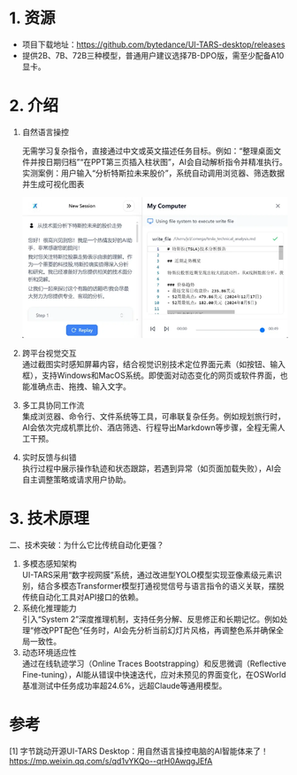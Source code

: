# 1. 资源

- 项目下载地址：https://github.com/bytedance/UI-TARS-desktop/releases
- 提供2B、7B、72B三种模型，普通用户建议选择7B-DPO版，需至少配备A10显卡。

# 2. 介绍

1. 自然语言操控  

    无需学习复杂指令，直接通过中文或英文描述任务目标。例如：“整理桌面文件并按日期归档”“在PPT第三页插入柱状图”，AI会自动解析指令并精准执行。  
    实测案例：用户输入“分析特斯拉未来股价”，系统自动调用浏览器、筛选数据并生成可视化图表
    
    ![](.02_UI_TARS_Desktop_images/分析.png)

2. 跨平台视觉交互  
   通过截图实时感知屏幕内容，结合视觉识别技术定位界面元素（如按钮、输入框），支持Windows和MacOS系统。即使面对动态变化的网页或软件界面，也能准确点击、拖拽、输入文字。  

3. 多工具协同工作流  
   集成浏览器、命令行、文件系统等工具，可串联复杂任务。例如规划旅行时，AI会依次完成机票比价、酒店筛选、行程导出Markdown等步骤，全程无需人工干预。  

4. 实时反馈与纠错  
   执行过程中展示操作轨迹和状态跟踪，若遇到异常（如页面加载失败），AI会自主调整策略或请求用户协助。

# 3. 技术原理

二、技术突破：为什么它比传统自动化更强？  
1. 多模态感知架构  
   UI-TARS采用“数字视网膜”系统，通过改进型YOLO模型实现亚像素级元素识别，结合多模态Transformer模型打通视觉信号与语言指令的语义关联，摆脱传统自动化工具对API接口的依赖。  
2. 系统化推理能力  
   引入“System 2”深度推理机制，支持任务分解、反思修正和长期记忆。例如处理“修改PPT配色”任务时，AI会先分析当前幻灯片风格，再调整色系并确保全局一致性。  
3. 动态环境适应性  
   通过在线轨迹学习（Online Traces Bootstrapping）和反思微调（Reflective Fine-tuning），AI能从错误中快速迭代，应对未预见的界面变化，在OSWorld基准测试中任务成功率超24.6%，远超Claude等通用模型。


# 参考

[1] 字节跳动开源UI-TARS Desktop：用自然语言操控电脑的AI智能体来了！https://mp.weixin.qq.com/s/qd1vYKQo--qrH0AwqgJEfA